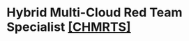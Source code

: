 # Hybrid Multi-Cloud Red Team Specialist [[CHMRTS]](https://cyberwarfare.live/product/hybrid-multi-cloud-red-team-specialist-chmrts/)













